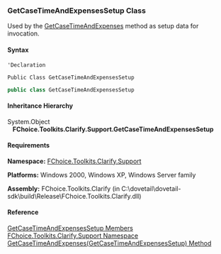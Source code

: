 ﻿### GetCaseTimeAndExpensesSetup Class

Used by the [GetCaseTimeAndExpenses](FChoice.Toolkits.Clarify~FChoice.Toolkits.Clarify.Support.SupportToolkit~GetCaseTimeAndExpenses(GetCaseTimeAndExpensesSetup).md) method as setup data for invocation.

#### Syntax

```vbnet
'Declaration

Public Class GetCaseTimeAndExpensesSetup 
```

```csharp
public class GetCaseTimeAndExpensesSetup
```

#### Inheritance Hierarchy

System.Object  
   **FChoice.Toolkits.Clarify.Support.GetCaseTimeAndExpensesSetup**  

#### Requirements

**Namespace:** [FChoice.Toolkits.Clarify.Support](FChoice.Toolkits.Clarify~FChoice.Toolkits.Clarify.Support_namespace.md)

**Platforms:** Windows 2000, Windows XP, Windows Server family

**Assembly:** FChoice.Toolkits.Clarify (in C:\\dovetail\\dovetail-sdk\\build\\Release\\FChoice.Toolkits.Clarify.dll)

#### Reference

[GetCaseTimeAndExpensesSetup Members](FChoice.Toolkits.Clarify~FChoice.Toolkits.Clarify.Support.GetCaseTimeAndExpensesSetup_members.md)  
[FChoice.Toolkits.Clarify.Support Namespace](FChoice.Toolkits.Clarify~FChoice.Toolkits.Clarify.Support_namespace.md)  
[GetCaseTimeAndExpenses(GetCaseTimeAndExpensesSetup) Method](FChoice.Toolkits.Clarify~FChoice.Toolkits.Clarify.Support.SupportToolkit~GetCaseTimeAndExpenses(GetCaseTimeAndExpensesSetup).md)
